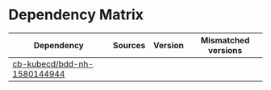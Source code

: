 # Dependency Matrix

Dependency | Sources | Version | Mismatched versions
---------- | ------- | ------- | -------------------
[cb-kubecd/bdd-nh-1580144944](https://github.com/cb-kubecd/bdd-nh-1580144944.git) |  | []() | 
